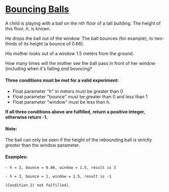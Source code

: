 # [Bouncing Balls](https://www.codewars.com/kata/5544c7a5cb454edb3c000047)
A child is playing with a ball on the nth floor of a tall building.
The height of this floor, *h*, is known. 

He drops the ball out of the window. The ball bounces (for example), to two-thirds of its height (a bounce of 0.66).
 
His mother looks out of a window 1.5 meters from the ground.

How many times will the mother see the ball pass in front of her window (including when it's falling _and_ bouncing?

#### Three conditions must be met for a valid experiment:

*  Float parameter "h" in meters must be greater than 0
*  Float parameter "bounce" must be greater than 0 and less than 1
*  Float parameter "window" must be less than h.

**If all three conditions above are fulfilled, return a positive integer, otherwise return -1.**

#### Note:
The ball can only be seen if the height of the rebounding ball is strictly *greater* than the window parameter.

#### Examples:
```
- h = 3, bounce = 0.66, window = 1.5, result is 3

- h = 3, bounce = 1, window = 1.5, result is -1 

(Condition 2) not fulfilled).
```